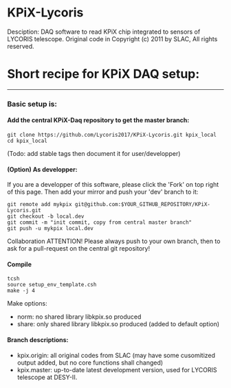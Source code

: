 # KPiX-Lycoris

Desciption: DAQ software to read KPiX chip integrated to sensors of LYCORIS telescope. Original code in Copyright (c) 2011 by SLAC, All rights reserved.


# Short recipe for KPiX DAQ setup:
--------------

### Basic setup is:

#### Add the central KPiX-Daq repository to get the master branch:

```
git clone https://github.com/Lycoris2017/KPiX-Lycoris.git kpix_local
cd kpix_local
```

(Todo: add stable tags then document it for user/developper)

#### (Option) As developper:

If you are a developper of this software, please click the 'Fork' on top right of this page. Then add your mirror and push your 'dev' branch to it:

```
git remote add mykpix git@github.com:$YOUR_GITHUB_REPOSITORY/KPiX-Lycoris.git
git checkout -b local.dev
git commit -m "init commit, copy from central master branch"
git push -u mykpix local.dev
```

Collaboration ATTENTION! Please always push to your own branch, then to ask for a pull-request on the central git repository!

#### Compile

```
tcsh
source setup_env_template.csh
make -j 4
```

Make options:
* norm: no shared library libkpix.so produced
* share: only shared library libkpix.so produced (added to default option)

#### Branch descriptions:

* kpix.origin: all original codes from SLAC (may have some cusomitized output added, but no core functions shall changed)
* kpix.master: up-to-date latest development version, used for LYCORIS telescope at DESY-II.
